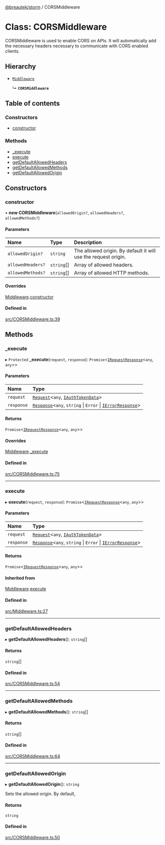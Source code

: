 [@breautek/storm](../README.md) / CORSMiddleware

# Class: CORSMiddleware

CORSMiddleware is used to enable CORS on APIs.
It will automatically add the necessary headers necessary to
communicate with CORS enabled clients.

## Hierarchy

- [`Middleware`](Middleware.md)

  ↳ **`CORSMiddleware`**

## Table of contents

### Constructors

- [constructor](CORSMiddleware.md#constructor)

### Methods

- [\_execute](CORSMiddleware.md#_execute)
- [execute](CORSMiddleware.md#execute)
- [getDefaultAllowedHeaders](CORSMiddleware.md#getdefaultallowedheaders)
- [getDefaultAllowedMethods](CORSMiddleware.md#getdefaultallowedmethods)
- [getDefaultAllowedOrigin](CORSMiddleware.md#getdefaultallowedorigin)

## Constructors

### constructor

• **new CORSMiddleware**(`allowedOrigin?`, `allowedHeaders?`, `allowedMethods?`)

#### Parameters

| Name | Type | Description |
| :------ | :------ | :------ |
| `allowedOrigin?` | `string` | The allowed origin. By default it will use the request origin. |
| `allowedHeaders?` | `string`[] | Array of allowed headers. |
| `allowedMethods?` | `string`[] | Array of allowed HTTP methods. |

#### Overrides

[Middleware](Middleware.md).[constructor](Middleware.md#constructor)

#### Defined in

[src/CORSMiddleware.ts:39](https://github.com/breautek/storm/blob/186ee78/src/CORSMiddleware.ts#L39)

## Methods

### \_execute

▸ `Protected` **_execute**(`request`, `response`): `Promise`<[`IRequestResponse`](../interfaces/IRequestResponse.md)<`any`, `any`\>\>

#### Parameters

| Name | Type |
| :------ | :------ |
| `request` | [`Request`](Request.md)<`any`, [`IAuthTokenData`](../interfaces/IAuthTokenData.md)\> |
| `response` | [`Response`](Response.md)<`any`, `string` \| `Error` \| [`IErrorResponse`](../interfaces/IErrorResponse.md)\> |

#### Returns

`Promise`<[`IRequestResponse`](../interfaces/IRequestResponse.md)<`any`, `any`\>\>

#### Overrides

[Middleware](Middleware.md).[_execute](Middleware.md#_execute)

#### Defined in

[src/CORSMiddleware.ts:75](https://github.com/breautek/storm/blob/186ee78/src/CORSMiddleware.ts#L75)

___

### execute

▸ **execute**(`request`, `response`): `Promise`<[`IRequestResponse`](../interfaces/IRequestResponse.md)<`any`, `any`\>\>

#### Parameters

| Name | Type |
| :------ | :------ |
| `request` | [`Request`](Request.md)<`any`, [`IAuthTokenData`](../interfaces/IAuthTokenData.md)\> |
| `response` | [`Response`](Response.md)<`any`, `string` \| `Error` \| [`IErrorResponse`](../interfaces/IErrorResponse.md)\> |

#### Returns

`Promise`<[`IRequestResponse`](../interfaces/IRequestResponse.md)<`any`, `any`\>\>

#### Inherited from

[Middleware](Middleware.md).[execute](Middleware.md#execute)

#### Defined in

[src/Middleware.ts:27](https://github.com/breautek/storm/blob/186ee78/src/Middleware.ts#L27)

___

### getDefaultAllowedHeaders

▸ **getDefaultAllowedHeaders**(): `string`[]

#### Returns

`string`[]

#### Defined in

[src/CORSMiddleware.ts:54](https://github.com/breautek/storm/blob/186ee78/src/CORSMiddleware.ts#L54)

___

### getDefaultAllowedMethods

▸ **getDefaultAllowedMethods**(): `string`[]

#### Returns

`string`[]

#### Defined in

[src/CORSMiddleware.ts:64](https://github.com/breautek/storm/blob/186ee78/src/CORSMiddleware.ts#L64)

___

### getDefaultAllowedOrigin

▸ **getDefaultAllowedOrigin**(): `string`

Sets the allowed origin. By default,

#### Returns

`string`

#### Defined in

[src/CORSMiddleware.ts:50](https://github.com/breautek/storm/blob/186ee78/src/CORSMiddleware.ts#L50)
